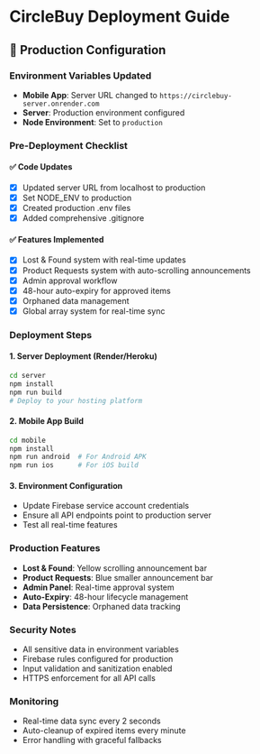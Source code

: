 # CircleBuy Deployment Guide

## 🚀 Production Configuration

### Environment Variables Updated
- **Mobile App**: Server URL changed to `https://circlebuy-server.onrender.com`
- **Server**: Production environment configured
- **Node Environment**: Set to `production`

### Pre-Deployment Checklist

#### ✅ Code Updates
- [x] Updated server URL from localhost to production
- [x] Set NODE_ENV to production
- [x] Created production .env files
- [x] Added comprehensive .gitignore

#### ✅ Features Implemented
- [x] Lost & Found system with real-time updates
- [x] Product Requests system with auto-scrolling announcements
- [x] Admin approval workflow
- [x] 48-hour auto-expiry for approved items
- [x] Orphaned data management
- [x] Global array system for real-time sync

### Deployment Steps

#### 1. Server Deployment (Render/Heroku)
```bash
cd server
npm install
npm run build
# Deploy to your hosting platform
```

#### 2. Mobile App Build
```bash
cd mobile
npm install
npm run android  # For Android APK
npm run ios      # For iOS build
```

#### 3. Environment Configuration
- Update Firebase service account credentials
- Ensure all API endpoints point to production server
- Test all real-time features

### Production Features
- **Lost & Found**: Yellow scrolling announcement bar
- **Product Requests**: Blue smaller announcement bar  
- **Admin Panel**: Real-time approval system
- **Auto-Expiry**: 48-hour lifecycle management
- **Data Persistence**: Orphaned data tracking

### Security Notes
- All sensitive data in environment variables
- Firebase rules configured for production
- Input validation and sanitization enabled
- HTTPS enforcement for all API calls

### Monitoring
- Real-time data sync every 2 seconds
- Auto-cleanup of expired items every minute
- Error handling with graceful fallbacks